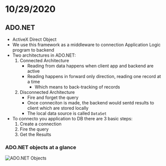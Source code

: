 # 10/29/2020
## ADO.NET
- ActiveX Direct Object
- We use this framework as a middleware to connection Application Logic program to backend
- Two architectures in ADO.NET:
	1. Connected Architecture
		- Reading from data happens when client app and backend are active
		- Reading happens in forward only direction, reading one record at a time
			- Which means to back-tracking of records
	2. Disconnected Architecture
		- Fire and forget the query
		- Once conneciton is made, the backend would sentd results to client which are stored locally
		- The local data source is called `DataSet`
- To connecto you application to DB there are 3 basic steps:
	1. Create a connection 
	2. Fire the query
	3. Get the Results

### ADO.NET objects at a glance
![ADO.NET Objects](./images/ADONET.PNG)